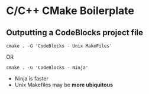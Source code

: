 # C/C++ CMake Boilerplate

## Outputting a CodeBlocks project file

`cmake . -G 'CodeBlocks - Unix MakeFiles'`

OR

`cmake . -G 'CodeBlocks - Ninja'`

- Ninja is faster
- Unix Makefiles may be **more ubiquitous**
